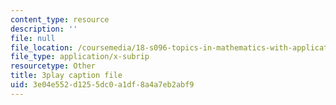 ```yaml
---
content_type: resource
description: ''
file: null
file_location: /coursemedia/18-s096-topics-in-mathematics-with-applications-in-finance-fall-2013/3e04e552d1255dc0a1df8a4a7eb2abf9_ro07evEWbCE.vtt
file_type: application/x-subrip
resourcetype: Other
title: 3play caption file
uid: 3e04e552-d125-5dc0-a1df-8a4a7eb2abf9
---
```

